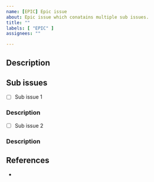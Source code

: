 ```yaml
---
name: [EPIC] Epic issue
about: Epic issue which conatains multiple sub issues.
title: ""
labels: [ "EPIC" ]
assignees: ""

---
```


## Description

## Sub issues
<!-- e.g.
- [ ] Sub issue 1
### Sub issue 1 description

- [ ] Sub issue 2
### Sub issue 2 description
-->

- [ ] Sub issue 1
### Description

- [ ] Sub issue 2
### Description

## References

<!--
  Please specify related issues and provide helpful links.
  Add sub-issues if the main issue can be divided into smaller tasks.
-->

* 

